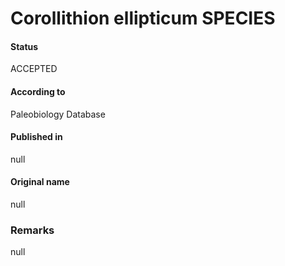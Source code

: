Corollithion ellipticum SPECIES
=======

#### Status
ACCEPTED

#### According to
Paleobiology Database

#### Published in
null

#### Original name
null

### Remarks
null